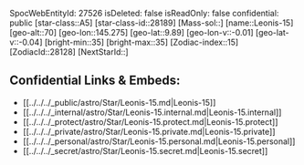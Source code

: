 ﻿---
location: [9.89,-145.275,70]
type: Star
tags:
- astro/Star

---
SpocWebEntityId: 27526
isDeleted: false
isReadOnly: false
confidential: public
[star-class::A5]
[star-class-id::28189]
[Mass-sol::]
[name::Leonis-15]
[geo-alt::70]
[geo-lon::145.275]
[geo-lat::9.89]
[geo-lon-v::-0.01]
[geo-lat-v::-0.04]
[bright-min::35]
[bright-max::35]
[Zodiac-index::15]
[ZodiacId::28128]
[NextStarId::]



## Confidential Links & Embeds: 
- [[../../../_public/astro/Star/Leonis-15.md|Leonis-15]] 
- [[../../../_internal/astro/Star/Leonis-15.internal.md|Leonis-15.internal]] 
- [[../../../_protect/astro/Star/Leonis-15.protect.md|Leonis-15.protect]] 
- [[../../../_private/astro/Star/Leonis-15.private.md|Leonis-15.private]] 
- [[../../../_personal/astro/Star/Leonis-15.personal.md|Leonis-15.personal]] 
- [[../../../_secret/astro/Star/Leonis-15.secret.md|Leonis-15.secret]]

